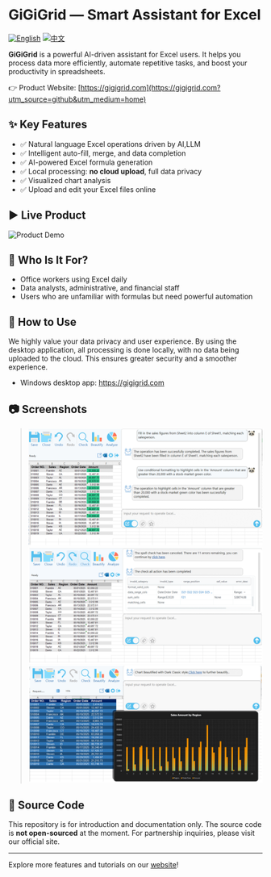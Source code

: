 # GiGiGrid — Smart Assistant for Excel
[![English](https://img.shields.io/badge/lang-en-blue.svg)](README.md)
[![中文](https://img.shields.io/badge/语言-中文-red.svg)](README.zh-CN.md)

**GiGiGrid** is a powerful AI-driven assistant for Excel users. It helps you process data more efficiently, automate repetitive tasks, and boost your productivity in spreadsheets.

👉 Product Website: [https://gigigrid.com](https://gigigrid.com?utm_source=github&utm_medium=home)

## ✨ Key Features

- ✅ Natural language Excel operations driven by AI,LLM
- ✅ Intelligent auto-fill, merge, and data completion
- ✅ AI-powered Excel formula generation
- ✅ Local processing: **no cloud upload**, full data privacy
- ✅ Visualized chart analysis
- ✅ Upload and edit your Excel files online

## ▶️ Live Product
![Product Demo](./images/gegeblue.int.gif)

## 🎯 Who Is It For?

- Office workers using Excel daily
- Data analysts, administrative, and financial staff
- Users who are unfamiliar with formulas but need powerful automation

## 🚀 How to Use

We highly value your data privacy and user experience. By using the desktop application, all processing is done locally, with no data being uploaded to the cloud. This ensures greater security and a smoother experience.
- Windows desktop app: https://gigigrid.com

## 📷 Screenshots

> ![AI Operation](./images/action.int.png)
> ![Excel assistant](./images/check.int.png)
> ![Excel beautify](./images/beautify.int.png)

## 🚫 Source Code

This repository is for introduction and documentation only. The source code is **not open-sourced** at the moment. For partnership inquiries, please visit our official site.

---

Explore more features and tutorials on our [website](https://gigigrid.com?utm_source=github&utm_medium=home)!
